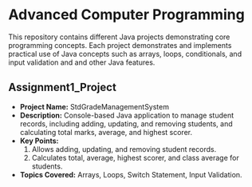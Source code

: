 # Advanced Computer Programming

This repository contains different Java projects demonstrating core programming concepts. Each project demonstrates and implements practical use of Java concepts such as arrays, loops, conditionals, and input validation and and other Java features.

## Assignment1_Project
- **Project Name:** StdGradeManagementSystem
- **Description:** Console-based Java application to manage student records, including adding, updating, and removing students, and calculating total marks, average, and highest scorer.
- **Key Points:**
  1. Allows adding, updating, and removing student records.
  2. Calculates total, average, highest scorer, and class average for students.
- **Topics Covered:** Arrays, Loops, Switch Statement, Input Validation.
